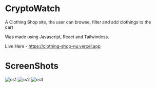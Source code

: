 # CryptoWatch

A Clothing Shop site, the user can browse, filter and add clothings to the cart

Was made using Javascript, React and Tailwindcss.

Live Here - https://clothing-shop-nu.vercel.app

# ScreenShots


![cs1](https://user-images.githubusercontent.com/111350470/229778627-04c9a2cd-3418-4bd5-aeaf-8b83dbe70cfe.png)
![cs2](https://user-images.githubusercontent.com/111350470/229778594-5975554b-f1e1-42ef-a5d3-31079438a1da.png)
![cs3](https://user-images.githubusercontent.com/111350470/229778583-f5da58bd-2a10-423a-8d6c-61ace133464d.png)
